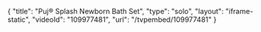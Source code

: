 {
    "title": "Puj&reg; Splash Newborn Bath Set",
    "type": "solo",
    "layout": "iframe-static",
    "videoId": "109977481",
    "url": "\/tvpembed\/109977481"
}